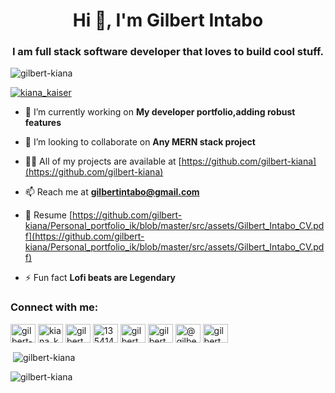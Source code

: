 <h1 align="center">Hi 👋, I'm Gilbert Intabo</h1>
<h3 align="center">I am full stack software developer that loves to build cool stuff.</h3>

<p align="left"> <img src="https://komarev.com/ghpvc/?username=gilbert-kiana&label=Profile%20views&color=0e75b6&style=flat" alt="gilbert-kiana" /> </p>

<p align="left"> <a href="https://twitter.com/kiana_kaiser" target="blank"><img src="https://img.shields.io/twitter/follow/kiana_kaiser?logo=twitter&style=for-the-badge" alt="kiana_kaiser" /></a> </p>

- 🔭 I’m currently working on **My developer portfolio,adding robust features**

- 👯 I’m looking to collaborate on **Any MERN stack project**

- 👨‍💻 All of my projects are available at [https://github.com/gilbert-kiana](https://github.com/gilbert-kiana)

- 📫 Reach me at **gilbertintabo@gmail.com**

- 📄 Resume [https://github.com/gilbert-kiana/Personal_portfolio_ik/blob/master/src/assets/Gilbert_Intabo_CV.pdf](https://github.com/gilbert-kiana/Personal_portfolio_ik/blob/master/src/assets/Gilbert_Intabo_CV.pdf)

- ⚡ Fun fact **Lofi beats are Legendary**

<h3 align="left">Connect with me:</h3>
<p align="left">
<a href="https://dev.to/gilbert-kiana" target="blank"><img align="center" src="https://raw.githubusercontent.com/rahuldkjain/github-profile-readme-generator/master/src/images/icons/Social/devto.svg" alt="gilbert-kiana" height="30" width="40" /></a>
<a href="https://twitter.com/kiana_kaiser" target="blank"><img align="center" src="https://raw.githubusercontent.com/rahuldkjain/github-profile-readme-generator/master/src/images/icons/Social/twitter.svg" alt="kiana_kaiser" height="30" width="40" /></a>
<a href="https://linkedin.com/in/gilbert (kiana) intabo" target="blank"><img align="center" src="https://raw.githubusercontent.com/rahuldkjain/github-profile-readme-generator/master/src/images/icons/Social/linked-in-alt.svg" alt="gilbert (kiana) intabo" height="30" width="40" /></a>
<a href="https://stackoverflow.com/users/13541483" target="blank"><img align="center" src="https://raw.githubusercontent.com/rahuldkjain/github-profile-readme-generator/master/src/images/icons/Social/stack-overflow.svg" alt="13541483" height="30" width="40" /></a>
<a href="https://instagram.com/gilbert_intabo" target="blank"><img align="center" src="https://raw.githubusercontent.com/rahuldkjain/github-profile-readme-generator/master/src/images/icons/Social/instagram.svg" alt="gilbert_intabo" height="30" width="40" /></a>
<a href="https://www.behance.net/gilbert intabo" target="blank"><img align="center" src="https://raw.githubusercontent.com/rahuldkjain/github-profile-readme-generator/master/src/images/icons/Social/behance.svg" alt="gilbert intabo" height="30" width="40" /></a>
<a href="https://medium.com/@gilbertintabo" target="blank"><img align="center" src="https://raw.githubusercontent.com/rahuldkjain/github-profile-readme-generator/master/src/images/icons/Social/medium.svg" alt="@gilbertintabo" height="30" width="40" /></a>
<a href="https://www.youtube.com/c/gilbert intabo" target="blank"><img align="center" src="https://raw.githubusercontent.com/rahuldkjain/github-profile-readme-generator/master/src/images/icons/Social/youtube.svg" alt="gilbert intabo" height="30" width="40" /></a>
</p>


<p>&nbsp;<img align="center" src="https://github-readme-stats.vercel.app/api?username=gilbert-kiana&show_icons=true&locale=en" alt="gilbert-kiana" /></p>

<p><img align="center" src="https://github-readme-streak-stats.herokuapp.com/?user=gilbert-kiana&" alt="gilbert-kiana" /></p>
